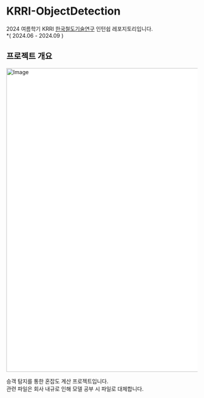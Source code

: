 # KRRI-ObjectDetection
2024 여름학기 KRRI [한국철도기술연구](https://www.krri.re.kr/web/main/index.do) 인턴쉽 레포지토리입니다.  
*( 2024.06 - 2024.09 )  

## 프로젝트 개요
<img width="800" alt="Image" src="https://github.com/user-attachments/assets/2e2c9bec-737b-41cf-a732-345c2a0195b8" style="background-color:#ffffff" />   
   
승객 탐지를 통한 혼잡도 계산 프로젝트입니다.  
관련 파일은 회사 내규로 인해 모델 공부 시 파일로 대체합니다.   
